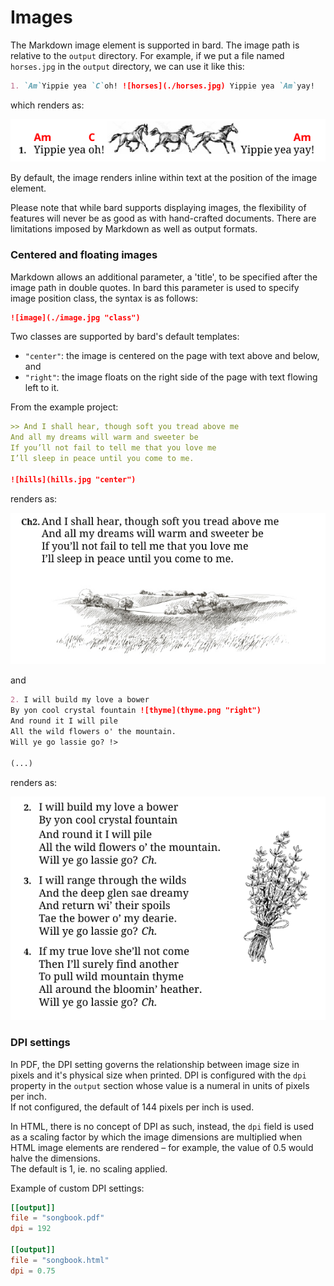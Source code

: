 # Images

The Markdown image element is supported in bard. The image path is relative to the `output` directory.
For example, if we put a file named `horses.jpg` in the `output` directory, we can use it like this:

```md
1. `Am`Yippie yea `C`oh! ![horses](./horses.jpg) Yippie yea `Am`yay!
```

which renders as:

![images-example-1](assets/images-1.png)

By default, the image renders inline within text at the position of the image element.

Please note that while bard supports displaying images, the flexibility of features will never be as good as with hand-crafted documents.
There are limitations imposed by Markdown as well as output formats.

### Centered and floating images

Markdown allows an additional parameter, a 'title', to be specified after the image path in double quotes.
In bard this parameter is used to specify image position class, the syntax is as follows:

```md
![image](./image.jpg "class")
```

Two classes are supported by bard's default templates:

- `"center"`: the image is centered on the page with text above and below, and
- `"right"`: the image floats on the right side of the page with text flowing left to it.

From the example project:

```md
>> And I shall hear, though soft you tread above me
And all my dreams will warm and sweeter be
If you’ll not fail to tell me that you love me
I’ll sleep in peace until you come to me.

![hills](hills.jpg "center")
```

renders as:

![example-image-2](assets/images-2.png)

and

```md
2. I will build my love a bower
By yon cool crystal fountain ![thyme](thyme.png "right")
And round it I will pile
All the wild flowers o' the mountain.
Will ye go lassie go? !>

(...)
```

renders as:

![example-image-3](assets/images-3.png)

### DPI settings

In PDF, the DPI setting governs the relationship between image size in pixels and it's physical size when printed.
DPI is configured with the `dpi` property in the `output` section whose value is a numeral in units of pixels per inch.\
If not configured, the default of 144 pixels per inch is used.

In HTML, there is no concept of DPI as such, instead, the `dpi` field is used as a scaling factor by which the image dimensions
are multiplied when HTML image elements are rendered &ndash; for example, the value of 0.5 would halve the dimensions.\
The default is 1, ie. no scaling applied.

Example of custom DPI settings:

```toml
[[output]]
file = "songbook.pdf"
dpi = 192

[[output]]
file = "songbook.html"
dpi = 0.75
```
